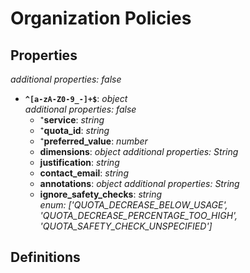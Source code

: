 # Organization Policies

<!-- markdownlint-disable MD036 -->

## Properties

*additional properties: false*

- **`^[a-zA-Z0-9_-]+$`**: *object*
  <br>*additional properties: false*
  - ⁺**service**: *string*
  - ⁺**quota_id**: *string*
  - ⁺**preferred_value**: *number*
  - **dimensions**: *object*
    *additional properties: String*
  - **justification**: *string*
  - **contact_email**: *string*
  - **annotations**: *object*
    *additional properties: String*
  - **ignore_safety_checks**: *string*
    <br>*enum: ['QUOTA_DECREASE_BELOW_USAGE', 'QUOTA_DECREASE_PERCENTAGE_TOO_HIGH', 'QUOTA_SAFETY_CHECK_UNSPECIFIED']*

## Definitions


